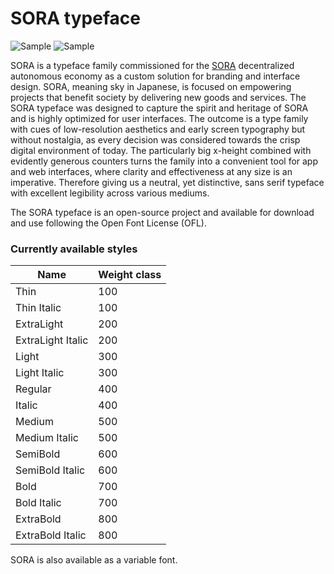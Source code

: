# SORA typeface

![Sample](docs/sample.png)
![Sample](docs/sample-italic-2.png)

SORA is a typeface family commissioned for the [SORA](https://sora.org/) decentralized autonomous economy as a custom solution for branding and interface design. SORA, meaning sky in Japanese, is focused on empowering projects that benefit society by delivering new goods and services. The SORA typeface was designed to capture the spirit and heritage of SORA and is highly optimized for user interfaces. The outcome is a type family with cues of low-resolution aesthetics and early screen typography but without nostalgia, as every decision was considered towards the crisp digital environment of today. The particularly big x-height combined with evidently generous counters turns the family into a convenient tool for app and web interfaces, where clarity and effectiveness at any size is an imperative. Therefore giving us a neutral, yet distinctive, sans serif typeface with excellent legibility across various mediums.

The SORA typeface is an open-source project and available for download and use following the Open Font License (OFL).

### Currently available styles

| Name                 | Weight class
| -------------------- | ----------------
| Thin                 | 100
| Thin Italic          | 100
| ExtraLight           | 200
| ExtraLight Italic    | 200
| Light                | 300
| Light Italic         | 300
| Regular              | 400
| Italic               | 400
| Medium               | 500
| Medium Italic        | 500
| SemiBold             | 600
| SemiBold Italic      | 600
| Bold                 | 700
| Bold Italic          | 700
| ExtraBold            | 800
| ExtraBold Italic     | 800

SORA is also available as a variable font.
